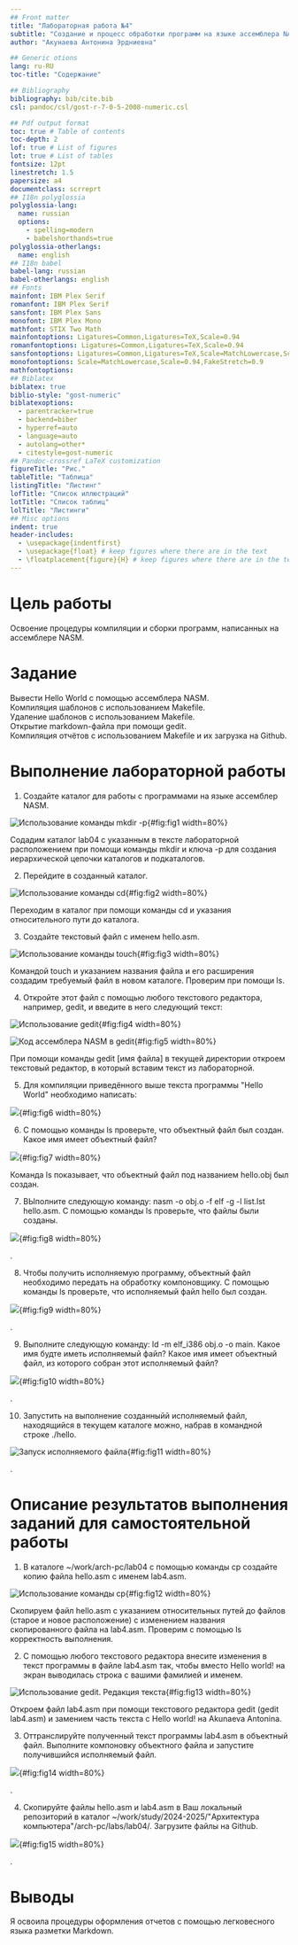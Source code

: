 ```yaml
---
## Front matter
title: "Лабораторная работа №4"
subtitle: "Создание и процесс обработки программ на языке ассемблера NASM"
author: "Акунаева Антонина Эрдниевна"

## Generic otions
lang: ru-RU
toc-title: "Содержание"

## Bibliography
bibliography: bib/cite.bib
csl: pandoc/csl/gost-r-7-0-5-2008-numeric.csl

## Pdf output format
toc: true # Table of contents
toc-depth: 2
lof: true # List of figures
lot: true # List of tables
fontsize: 12pt
linestretch: 1.5
papersize: a4
documentclass: scrreprt
## I18n polyglossia
polyglossia-lang:
  name: russian
  options:
	- spelling=modern
	- babelshorthands=true
polyglossia-otherlangs:
  name: english
## I18n babel
babel-lang: russian
babel-otherlangs: english
## Fonts
mainfont: IBM Plex Serif
romanfont: IBM Plex Serif
sansfont: IBM Plex Sans
monofont: IBM Plex Mono
mathfont: STIX Two Math
mainfontoptions: Ligatures=Common,Ligatures=TeX,Scale=0.94
romanfontoptions: Ligatures=Common,Ligatures=TeX,Scale=0.94
sansfontoptions: Ligatures=Common,Ligatures=TeX,Scale=MatchLowercase,Scale=0.94
monofontoptions: Scale=MatchLowercase,Scale=0.94,FakeStretch=0.9
mathfontoptions:
## Biblatex
biblatex: true
biblio-style: "gost-numeric"
biblatexoptions:
  - parentracker=true
  - backend=biber
  - hyperref=auto
  - language=auto
  - autolang=other*
  - citestyle=gost-numeric
## Pandoc-crossref LaTeX customization
figureTitle: "Рис."
tableTitle: "Таблица"
listingTitle: "Листинг"
lofTitle: "Список иллюстраций"
lotTitle: "Список таблиц"
lolTitle: "Листинги"
## Misc options
indent: true
header-includes:
  - \usepackage{indentfirst}
  - \usepackage{float} # keep figures where there are in the text
  - \floatplacement{figure}{H} # keep figures where there are in the text
---
```


# Цель работы

Освоение процедуры компиляции и сборки программ, написанных на ассемблере NASM.


# Задание

Вывести Hello World с помощью ассемблера NASM.  
Компиляция шаблонов с использованием Makefile.  
Удаление шаблонов с использованием Makefile.  
Открытие markdown-файла при помощи gedit.  
Компиляция отчётов с использованием Makefile и их загрузка на Github.  



# Выполнение лабораторной работы
1. Создайте каталог для работы с программами на языке ассемблер NASM.

![Использование команды mkdir -p](image/1.jpg){#fig:fig1 width=80%}

Содадим каталог lab04 с указанным в тексте лабораторной расположением при помощи команды mkdir и ключа -p для создания иерархической цепочки каталогов и подкаталогов.

2. Перейдите в созданный каталог.

![Использование команды cd](image/2.jpg){#fig:fig2 width=80%}

Переходим в каталог при помощи команды cd и указания относительного пути до каталога.

3. Создайте текстовый файл с именем hello.asm.

![Использование команды touch](image/3.jpg){#fig:fig3 width=80%}

Командой touch и указанием названия файла и его расширения создадим требуемый файл в новом каталоге. Проверим при помощи ls.

4. Откройте этот файл с помощью любого текстового редактора, например, gedit, и введите в него следующий текст:

![Использование gedit](image/4.jpg){#fig:fig4 width=80%}

![Код ассемблера NASM в gedit](image/5.jpg){#fig:fig5 width=80%}

При помощи команды gedit [имя файла] в текущей директории откроем текстовый редактор, в который вставим текст из лабораторной.

5. Для компиляции приведённого выше текста программы "Hello World" необходимо написать:

![](image/6.jpg){#fig:fig6 width=80%}

6. С помощью команды ls проверьте, что объектный файл был создан. Какое имя имеет объектный файл?

![](image/7.jpg){#fig:fig7 width=80%}

Команда ls показывает, что объектный файл под названием hello.obj был создан.

7. ВЫполните следующую команду: nasm -o obj.o -f elf -g -l list.lst hello.asm. С помощью команды ls проверьте, что файлы были созданы.

![](image/8.jpg){#fig:fig8 width=80%}

.

8. Чтобы получить исполняемую программу, объектный файл необходимо передать на обработку компоновщику. С помощью команды ls проверьте, что исполняемый файл hello был создан.

![](image/9.jpg){#fig:fig9 width=80%}

. 

9. Выполните следующую команду: ld -m elf_i386 obj.o -o main. Какое имя будте иметь исполняемый файл? Какое имя имеет объектный файл, из которого собран этот исполняемый файл?

![](image/10.jpg){#fig:fig10 width=80%}

.

10. Запустить на выполнение созданныйй исполняемый файл, находящийся в текущем каталоге можно, набрав в командной строке ./hello.

![Запуск исполняемого файла](image/11.jpg){#fig:fig11 width=80%}

.

# Описание результатов выполнения заданий для самостоятельной работы
1. В каталоге ~/work/arch-pc/lab04 с помощью команды cp создайте копию файла hello.asm с именем lab4.asm.

![Использование команды cp](image/12.jpg){#fig:fig12 width=80%}

Скопируем файл hello.asm с указанием относительных путей до файлов (старое и новое расположение) с изменением названия скопированного файла на lab4.asm. Проверим с помощью ls корректность выполнения.

2. С помощью любого текстового редактора внесите изменения в текст программы в файле lab4.asm так, чтобы вместо Hello world! на экран выводилась строка с вашими фамилией и именем.

![Использование gedit. Редакция текста](image/13.jpg){#fig:fig13 width=80%}

Откроем файл lab4.asm при помощи текстового редактора gedit (gedit lab4.asm) и замением часть текста с Hello world! на Akunaeva Antonina.

3. Оттранслируйте полученный текст программы lab4.asm в объектный файл. Выполните компоновку объектного файла и запустите получившийся исполняемый файл.

![](image/14.jpg){#fig:fig14 width=80%}

.

4. Скопируйте файлы hello.asm и lab4.asm в Ваш локальный репозиторий в каталог ~/work/study/2024-2025/"Архитектура компьютера"/arch-pc/labs/lab04/. Загрузите файлы на Github.

![](image/15.jpg){#fig:fig15 width=80%}

.

# Выводы

Я освоила процедуры оформления отчетов с помощью легковесного языка разметки Markdown.
